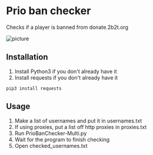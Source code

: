 # Prio ban checker
 Checks if a player is banned from donate.2b2t.org

![picture](https://i.imgur.com/595WGOr.png)

## Installation

1. Install Python3 if you don't already have it
2. Install requests if you don't already have it
```
pip3 install requests
```
## Usage

1. Make a list of usernames and put it in usernames.txt
2. If using proxies, put a list off http proxies in proxies.txt
3. Run PrioBanChecker-Multi.py
4. Wait for the program to finish checking
5. Open checked_usernames.txt